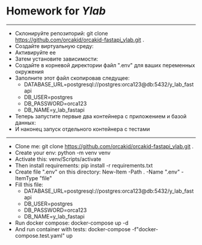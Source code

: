 # Homework for ***Ylab***
_______
+ Склонируйте репозиторий: git clone https://github.com/orcakid/orcakid-fastapi_ylab.git .
+ Создайте виртуальную среду:
+ Активируйте ее
+ Затем установите зависимости:
+ Создайте в корневой директории файл ".env" для ваших переменных окружения
+ Заполните этот файл скопировав следущее:
   + DATABASE_URL=postgresql://postgres:orca123@db:5432/y_lab_fastapi
   + DB_USER=postgres
   + DB_PASSWORD=orca123
   + DB_NAME=y_lab_fastapi
+ Теперь запустите первые два контейнера с приложением и базой данных:
+ И наконец запуск отдельного контейнера с тестами
_______
+ Clone me: git clone https://github.com/orcakid/orcakid-fastapi_ylab.git .
+ Create your env: python -m venv venv
+ Activate this: venv/Scripts/activate
+ Then install requirements: pip install -r requirements.txt
+ Create file ".env" on this directory: New-Item -Path . -Name ".env" -ItemType "file"
+ Fill this file:
   + DATABASE_URL=postgresql://postgres:orca123@db:5432/y_lab_fastapi
   + DB_USER=postgres
   + DB_PASSWORD=orca123
   + DB_NAME=y_lab_fastapi
+ Run docker compose: docker-compose up -d
+ And run container with tests: docker-compose -f"docker-compose.test.yaml" up
